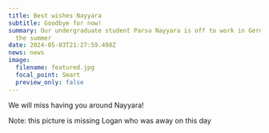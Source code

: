 ```yaml
---
title: Best wishes Nayyara
subtitle: Goodbye for now!
summary: O﻿ur undergraduate student Parsa Nayyara is off to work in Germany over
  the summer
date: 2024-05-03T21:27:59.498Z
news: news
image:
  filename: featured.jpg
  focal_point: Smart
  preview_only: false
---
```

We will miss having you around Nayyara! 

Note: this picture is missing Logan who was away on this day